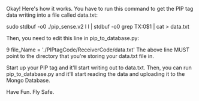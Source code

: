 Okay!
Here's how it works. You have to run this command to get the PIP tag data writing into a file
called data.txt:

sudo stdbuf -o0 ./pip_sense.v2 l l | stdbuf -o0 grep TX:0$1 | cat > data.txt

Then, you need to edit this line in pip_to_database.py:

9 file_Name = './PIPtagCode/ReceiverCode/data.txt'
The above line MUST point to the directory that you're storing your data.txt file in.

Start up your PIP tag and it'll start writing out to data.txt. Then, you can run pip_to_database.py
and it'll start reading the data and uploading it to the Mongo Database.

Have Fun. Fly Safe. 


